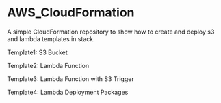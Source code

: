 # AWS_CloudFormation
A simple CloudFormation repository to show how to create and deploy s3 and lambda templates in stack.

Template1: S3 Bucket

Template2: Lambda Function

Template3: Lambda Function with S3 Trigger

Template4: Lambda Deployment Packages
